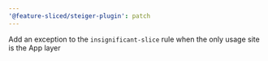 ```yaml
---
'@feature-sliced/steiger-plugin': patch
---
```


Add an exception to the `insignificant-slice` rule when the only usage site is the App layer
